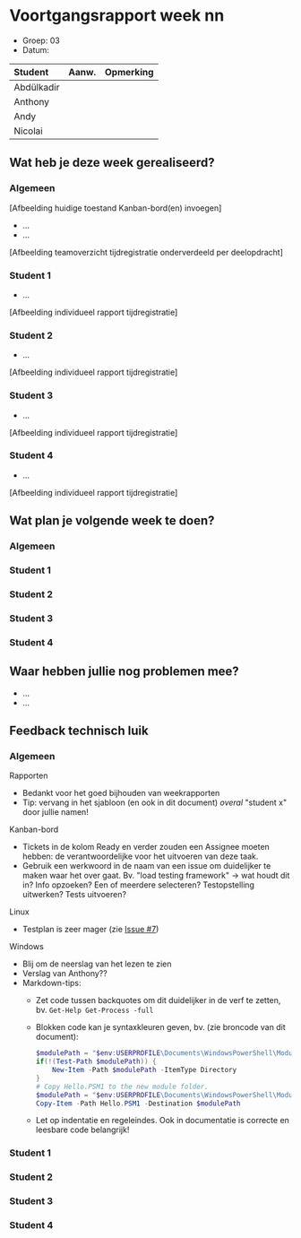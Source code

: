 # Voortgangsrapport week nn

* Groep: 03
* Datum: 

| Student  | Aanw. | Opmerking |
| :---     | :---  | :---      |
| Abdülkadir |       |           |
| Anthony |       |           |
| Andy |       |           |
| Nicolai |       |           |

## Wat heb je deze week gerealiseerd?

### Algemeen

[Afbeelding huidige toestand Kanban-bord(en) invoegen]

* ...
* ...

[Afbeelding teamoverzicht tijdregistratie onderverdeeld per deelopdracht]

### Student 1

* ...

[Afbeelding individueel rapport tijdregistratie]

### Student 2

* ...

[Afbeelding individueel rapport tijdregistratie]

### Student 3

* ...

[Afbeelding individueel rapport tijdregistratie]

### Student 4

* ...

[Afbeelding individueel rapport tijdregistratie]

## Wat plan je volgende week te doen?

### Algemeen
### Student 1
### Student 2
### Student 3
### Student 4

## Waar hebben jullie nog problemen mee?

* ...
* ...

## Feedback technisch luik

### Algemeen

Rapporten

* Bedankt voor het goed bijhouden van weekrapporten
* Tip: vervang in het sjabloon (en ook in dit document) *overal* "student x" door jullie namen!

Kanban-bord

* Tickets in de kolom Ready en verder zouden een Assignee moeten hebben: de verantwoordelijke voor het uitvoeren van deze taak.
* Gebruik een werkwoord in de naam van een issue om duidelijker te maken waar het over gaat. Bv. "load testing framework" -> wat houdt dit in? Info opzoeken? Een of meerdere selecteren? Testopstelling uitwerken? Tests uitvoeren?

Linux

* Testplan is zeer mager (zie [Issue #7](https://huboard.com/HoGentTIN/ops3-g03/#/issues/109443126))

Windows

* Blij om de neerslag van het lezen te zien
* Verslag van Anthony??
* Markdown-tips:
    * Zet code tussen backquotes om dit duidelijker in de verf te zetten, bv. `Get-Help Get-Process -full`
    * Blokken code kan je syntaxkleuren geven, bv. (zie broncode van dit document):

        ```PowerShell
        $modulePath = "$env:USERPROFILE\Documents\WindowsPowerShell\Modules\Hello"
        if(!(Test-Path $modulePath)) {
            New-Item -Path $modulePath -ItemType Directory
        }
        # Copy Hello.PSM1 to the new module folder.
        $modulePath = "$env:USERPROFILE\Documents\WindowsPowerShell\Modules\Hello"
        Copy-Item -Path Hello.PSM1 -Destination $modulePath
        ```
    * Let op indentatie en regeleindes. Ook in documentatie is correcte en leesbare code belangrijk!

### Student 1
### Student 2
### Student 3
### Student 4

